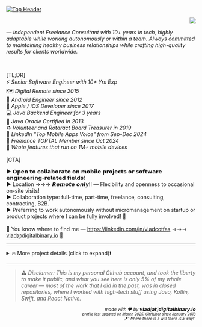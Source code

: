[![Top Header](https://github.com/vlad-cotfas/vlad-cotfas/blob/main/extras/MobileEngineer-Header-1500x500.jpeg)](https://digitalbinary.io)

<p align="right">
  <img src="https://komarev.com/ghpvc/?username=cotfas&color=red&base=100000" />
</p>

<i>
— Independent Freelance Consultant with 10+ years in tech, highly adaptable while working autonomously or within a team. Always committed to maintaining healthy business relationships while crafting high-quality results for clients worldwide.
</i>

##
<br />
[TL;DR]<br />
⚡ <i>Senior Software Engineer with 10+ Yrs Exp<br /></i>
🗺️ <i>Digital Remote since 2015<br /></i>
🤖 <i>Android Engineer since 2012<br /></i>
📱 <i>Apple / iOS Developer since 2017<br /></i>
💻 <i>Java Backend Engineer for 3 years<br /></i>
🏅 <i>Java Oracle Certified in 2013<br /></i>
♻️ <i>Volunteer and Rotaract Board Treasurer in 2019<br /></i>
📲 <i>LinkedIn "Top Mobile Apps Voice" from Sep-Dec 2024<br /></i>
💯 <i>Freelance TOPTAL Member since Oct 2024<br /></i>
🧩 <i>Wrote features that run on 1M+ mobile devices<br /></i>
<br />
[CTA]<br />

► 𝗢𝗽𝗲𝗻 𝘁𝗼 𝗰𝗼𝗹𝗹𝗮𝗯𝗼𝗿𝗮𝘁𝗲 𝗼𝗻 𝗺𝗼𝗯𝗶𝗹𝗲 𝗽𝗿𝗼𝗷𝗲𝗰𝘁𝘀 𝗼𝗿 𝘀𝗼𝗳𝘁𝘄𝗮𝗿𝗲 𝗲𝗻𝗴𝗶𝗻𝗲𝗲𝗿𝗶𝗻𝗴-𝗿𝗲𝗹𝗮𝘁𝗲𝗱 𝗳𝗶𝗲𝗹𝗱𝘀!<br />
► Location →→→ 𝙍𝙚𝙢𝙤𝙩𝙚 𝙤𝙣𝙡𝙮‼️ — Flexibility and openness to occasional on-site visits!<br />
► Collaboration type: full-time, part-time, freelance, consulting, contracting, B2B.<br />
► Preferring to work autonomously without micromanagement on startup or product projects where I can be fully involved! 💯<br />
<br />
📍 You know where to find me — https://linkedin.com/in/vladcotfas →→→ vlad@digitalbinary.io 📩<br />

<!--
<br>

🤝 𝗥𝗲𝗰𝗼𝗺𝗺𝗲𝗻𝗱𝗮𝘁𝗶𝗼𝗻:
<p align="justify">
<code>Gabriel M. (Founder and Owner) — “Cotfas has a passion for technologies Java and Android and excels at business oriented problem solving. He was able to walk into a position working on a very complex, enterprise sized application and make an immediate contribution to our team. He always had a grasp of what he should be working on and tackled his tasks in a quick and thorough manner. Cotfas was able to meet every rigid deadline put to him and always maintained an upbeat and motivated attitude. He is always studying up on new technologies and ready to share his findings with his team. He is always willing to help other developers solve problems and mentor junior programmers in an effective way. You can always count on him to contribute thoughtful design ideas and comprehensive solutions. He truly takes pride in his work and always writes eloquent and clean code. Cotfas is truly an asset to whatever company he works for.”</code>
</p>
-->
<!--
<details><summary>🤝 𝗥𝗲𝗰𝗼𝗺𝗺𝗲𝗻𝗱𝗮𝘁𝗶𝗼𝗻 (click to expand)</summary>
<br />
<i>
<p align="justify">
<code>Gabriel M. (Founder and Owner) — “Cotfas has a passion for technologies Java and Android and excels at business oriented problem solving. He was able to walk into a position working on a very complex, enterprise sized application and make an immediate contribution to our team. He always had a grasp of what he should be working on and tackled his tasks in a quick and thorough manner. Cotfas was able to meet every rigid deadline put to him and always maintained an upbeat and motivated attitude. He is always studying up on new technologies and ready to share his findings with his team. He is always willing to help other developers solve problems and mentor junior programmers in an effective way. You can always count on him to contribute thoughtful design ideas and comprehensive solutions. He truly takes pride in his work and always writes eloquent and clean code. Cotfas is truly an asset to whatever company he works for.”</code>
</p>
</i>
</details>
-->



<!--
⚡️ 𝘞𝘪𝘵𝘩 𝟭𝟬+ 𝙮𝙚𝙖𝙧𝙨 𝘰𝘧 𝘤𝘰𝘮𝘮𝘦𝘳𝘤𝘪𝘢𝘭 𝘦𝘹𝘱𝘦𝘳𝘪𝘦𝘯𝘤𝘦 𝘱𝘳𝘰𝘷𝘪𝘥𝘪𝘯𝘨 𝘩𝘪𝘨𝘩-𝘲𝘶𝘢𝘭𝘪𝘵𝘺 𝘴𝘰𝘧𝘵𝘸𝘢𝘳𝘦 𝘴𝘰𝘭𝘶𝘵𝘪𝘰𝘯𝘴 𝘧𝘰𝘳 𝘣𝘶𝘴𝘪𝘯𝘦𝘴𝘴𝘦𝘴 𝘵𝘩𝘢𝘵 𝘯𝘦𝘦𝘥 𝘵𝘰 𝘴𝘰𝘭𝘷𝘦 𝘳𝘦𝘢𝘭-𝘭𝘪𝘧𝘦 𝘱𝘳𝘰𝘣𝘭𝘦𝘮𝘴 𝘸𝘰𝘳𝘭𝘥𝘸𝘪𝘥𝘦🌍.

🔰 𝘚𝘵𝘢𝘳𝘵𝘦𝘥 𝘮𝘺 𝘤𝘢𝘳𝘦𝘦𝘳 𝘪𝘯 𝟮𝟬𝟭𝟮 𝘢𝘴 𝘢𝘯 𝘈𝘯𝘥𝘳𝘰𝘪𝘥 𝘌𝘯𝘨𝘪𝘯𝘦𝘦𝘳 𝘪𝘯 𝘵𝘩𝘦 𝘢𝘶𝘵𝘰𝘮𝘰𝘵𝘪𝘷𝘦 𝘪𝘯𝘥𝘶𝘴𝘵𝘳𝘺 𝘧𝘰𝘳 𝘎𝘦𝘳𝘮𝘢𝘯 𝘤𝘰𝘮𝘱𝘢𝘯𝘪𝘦𝘴, 𝘸𝘩𝘦𝘳𝘦 𝘐 𝘱𝘰𝘭𝘪𝘴𝘩𝘦𝘥 𝘮𝘺 𝘱𝘳𝘰𝘨𝘳𝘢𝘮𝘮𝘪𝘯𝘨 𝘴𝘬𝘪𝘭𝘭𝘴 𝘶𝘯𝘵𝘪𝘭 𝟮𝟬𝟭𝟱. 𝘈𝘵 𝘵𝘩𝘢𝘵 𝘱𝘰𝘪𝘯𝘵, 𝘐 𝘳𝘦𝘢𝘭𝘪𝘴𝘦𝘥 𝘐 𝘸𝘢𝘯𝘵𝘦𝘥 𝘵𝘰 𝘢𝘥𝘷𝘢𝘯𝘤𝘦 𝘪𝘯 𝘮𝘺 𝘥𝘦𝘷𝘦𝘭𝘰𝘱𝘮𝘦𝘯𝘵 𝘱𝘢𝘵𝘩, 𝘴𝘰 𝘐 𝘤𝘳𝘦𝘢𝘵𝘦𝘥 𝘵𝘸𝘰 𝘈𝘯𝘥𝘳𝘰𝘪𝘥 𝘢𝘱𝘱𝘴: 𝘰𝘯𝘦 𝘸𝘪𝘵𝘩 𝘧𝘪𝘯𝘢𝘯𝘤𝘦 𝘮𝘢𝘯𝘢𝘨𝘦𝘮𝘦𝘯𝘵, 𝘵𝘰 𝘨𝘢𝘪𝘯 𝘮𝘰𝘳𝘦 𝘤𝘰𝘯𝘵𝘳𝘰𝘭 𝘰𝘷𝘦𝘳 𝘮𝘺 𝘧𝘪𝘯𝘢𝘯𝘤𝘦𝘴, 𝘢𝘯𝘥 𝘢𝘯𝘰𝘵𝘩𝘦𝘳 𝘧𝘰𝘳 𝘥𝘢𝘪𝘭𝘺 𝘪𝘯𝘴𝘱𝘪𝘳𝘢𝘵𝘪𝘰𝘯𝘢𝘭 𝘲𝘶𝘰𝘵𝘦𝘴, 𝘸𝘩𝘪𝘤𝘩 𝘨𝘢𝘪𝘯𝘦𝘥 𝟯𝟴𝙠+ 𝙞𝙣𝙨𝙩𝙖𝙡𝙡𝙨.

🧩 𝘈𝘥𝘥𝘪𝘵𝘪𝘰𝘯𝘢𝘭𝘭𝘺, 𝘐 𝘩𝘢𝘷𝘦 𝘸𝘰𝘳𝘬𝘦𝘥 𝘢𝘴 𝘢 𝙛𝙧𝙚𝙚𝙡𝙖𝙣𝙘𝙚𝙧 𝙖𝙣𝙙 𝙘𝙤𝙣𝙨𝙪𝙡𝙩𝙖𝙣𝙩 𝘰𝘯 𝘭𝘢𝘳𝘨𝘦-𝘴𝘤𝘢𝘭𝘦 𝘱𝘳𝘰𝘫𝘦𝘤𝘵𝘴 𝘢𝘤𝘳𝘰𝘴𝘴 𝘷𝘢𝘳𝘪𝘰𝘶𝘴 𝘪𝘯𝘥𝘶𝘴𝘵𝘳𝘪𝘦𝘴:
- 𝘏𝘦𝘢𝘭𝘵𝘩𝘤𝘢𝘳𝘦: 𝘥𝘦𝘷𝘦𝘭𝘰𝘱𝘦𝘥 𝘤𝘰𝘮𝘱𝘭𝘦𝘹 𝘴𝘰𝘧𝘵𝘸𝘢𝘳𝘦 𝘴𝘰𝘭𝘶𝘵𝘪𝘰𝘯𝘴 𝘰𝘯 𝘢 𝘮𝘢𝘫𝘰𝘳 𝘴𝘤𝘢𝘭𝘦 𝘧𝘰𝘳 𝙘𝙤𝙧𝙥𝙤𝙧𝙖𝙩𝙞𝙤𝙣𝙨 𝙬𝙞𝙩𝙝 𝟭𝟬𝙠+ 𝙚𝙢𝙥𝙡𝙤𝙮𝙚𝙚𝙨.
- 𝘌𝘮𝘦𝘳𝘨𝘦𝘯𝘤𝘺 𝘚𝘖𝘚: 𝘨𝘢𝘪𝘯𝘦𝘥 𝘦𝘹𝘵𝘦𝘯𝘴𝘪𝘷𝘦 𝘬𝘯𝘰𝘸𝘭𝘦𝘥𝘨𝘦 𝘪𝘯 𝘊𝘩𝘢𝘵, 𝘊𝘢𝘮𝘦𝘳𝘢, 𝘎𝘦𝘰-𝘧𝘦𝘯𝘤𝘪𝘯𝘨 𝘢𝘯𝘥 𝘓𝘰𝘤𝘢𝘵𝘪𝘰𝘯 𝘴𝘦𝘳𝘷𝘪𝘤𝘦𝘴, 𝙙𝙚𝙨𝙞𝙜𝙣𝙚𝙙 𝙖 𝙛𝙪𝙣𝙘𝙩𝙞𝙤𝙣𝙖𝙡 𝙖𝙧𝙘𝙝𝙞𝙩𝙚𝙘𝙩𝙪𝙧𝙚, 𝘤𝘳𝘦𝘢𝘵𝘦𝘥 𝘢𝘯 𝘪𝘮𝘱𝘭𝘦𝘮𝘦𝘯𝘵𝘢𝘵𝘪𝘰𝘯 𝘱𝘭𝘢𝘯, 𝘢𝘯𝘥 𝘤𝘰𝘰𝘳𝘥𝘪𝘯𝘢𝘵𝘦𝘥 𝘵𝘩𝘦 𝘱𝘳𝘰𝘫𝘦𝘤𝘵 𝘥𝘦𝘭𝘪𝘷𝘦𝘳𝘢𝘣𝘭𝘦𝘴 𝘢𝘯𝘥 𝘵𝘩𝘦 𝘵𝘦𝘢𝘮 𝘦𝘧𝘧𝘰𝘳𝘵𝘴.
- 𝘉𝘶𝘴𝘪𝘯𝘦𝘴𝘴 𝘕𝘦𝘸𝘴: 𝘸𝘰𝘳𝘬𝘦𝘥 𝘰𝘯 𝘢𝘯 𝘈𝘯𝘥𝘳𝘰𝘪𝘥 𝘢𝘱𝘱 𝘵𝘩𝘢𝘵 𝘢𝘤𝘩𝘪𝘦𝘷𝘦𝘥 𝟱𝟬𝟬𝗸+ 𝙙𝙤𝙬𝙣𝙡𝙤𝙖𝙙𝙨.
- 𝘚𝘦𝘳𝘷𝘪𝘤𝘦 𝘱𝘳𝘰𝘷𝘪𝘥𝘦𝘳 𝘪𝘯 𝘵𝘩𝘦 𝘗𝘦𝘵 𝘢𝘯𝘥 𝘖𝘸𝘯𝘦𝘳 𝘴𝘦𝘤𝘵𝘰𝘳: 𝘥𝘦𝘷𝘦𝘭𝘰𝘱𝘦𝘥 𝘤𝘰𝘮𝘱𝘭𝘦𝘹 𝘮𝘰𝘣𝘪𝘭𝘦 𝘼𝙣𝙙𝙧𝙤𝙞𝙙 𝙖𝙣𝙙 𝙞𝙊𝙎 𝙛𝙚𝙖𝙩𝙪𝙧𝙚𝙨 𝙪𝙨𝙚𝙙 𝙗𝙮 𝟭𝙈+ 𝙪𝙨𝙚𝙧𝙨 𝙬𝙤𝙧𝙡𝙙𝙬𝙞𝙙𝙚, 𝘸𝘰𝘳𝘬𝘦𝘥 𝘵𝘩𝘳𝘰𝘶𝘨𝘩 𝘢𝘭𝘭 𝘱𝘳𝘰𝘤𝘦𝘴𝘴𝘦𝘴 𝘧𝘳𝘰𝘮 𝘐𝘗 𝘵𝘰 𝘥𝘦𝘷𝘦𝘭𝘰𝘱𝘮𝘦𝘯𝘵, 𝘵𝘦𝘴𝘵𝘪𝘯𝘨, 𝘗𝘙, 𝘘𝘈, 𝘱𝘳𝘰𝘥𝘶𝘤𝘵𝘪𝘰𝘯, 𝘳𝘦𝘭𝘦𝘢𝘴𝘪𝘯𝘨 𝘧𝘦𝘢𝘵𝘶𝘳𝘦𝘴 𝘪𝘯𝘤𝘳𝘦𝘮𝘦𝘯𝘵𝘢𝘭𝘭𝘺, 𝘢𝘯𝘥 𝘮𝘰𝘯𝘪𝘵𝘰𝘳𝘦𝘥 𝘦𝘢𝘤𝘩 𝘴𝘵𝘦𝘱 𝘵𝘰 𝘦𝘯𝘴𝘶𝘳𝘦 𝘢𝘭𝘭 𝘣𝘶𝘴𝘪𝘯𝘦𝘴𝘴 𝘳𝘦𝘲𝘶𝘪𝘳𝘦𝘮𝘦𝘯𝘵𝘴 𝘸𝘦𝘳𝘦 𝘮𝘦𝘵.


##

<br />
📍 𝗠𝘆 𝘀𝗸𝗶𝗹𝗹 𝘀𝗲𝘁 𝗶𝘀:<br />
✅ 𝘛𝘦𝘤𝘩𝘯𝘰𝘭𝘰𝘨𝘪𝘦𝘴: 𝘈𝘯𝘥𝘳𝘰𝘪𝘥, 𝘑𝘢𝘷𝘢, 𝘒𝘰𝘵𝘭𝘪𝘯, 𝘪𝘖𝘚, 𝘖𝘣𝘫𝘦𝘤𝘵𝘪𝘷𝘦-𝘊, 𝘚𝘸𝘪𝘧𝘵, 𝘙𝘦𝘢𝘤𝘵 𝘕𝘢𝘵𝘪𝘷𝘦, 𝘚𝘦𝘤𝘶𝘳𝘪𝘵𝘺, 𝘋𝘢𝘵𝘢𝘣𝘢𝘴𝘦, 𝘉𝘢𝘤𝘬𝘦𝘯𝘥, 𝘜𝘐/𝘜𝘟, 𝘙𝘦𝘴𝘵 𝘈𝘗𝘐, 𝘔𝘶𝘭𝘵𝘪-𝘛𝘩𝘳𝘦𝘢𝘥𝘪𝘯𝘨, 𝘜𝘯𝘪𝘵 𝘛𝘦𝘴𝘵𝘪𝘯𝘨.<br />
✅ 𝘚𝘰𝘧𝘵𝘸𝘢𝘳𝘦 𝘈𝘳𝘤𝘩𝘪𝘵𝘦𝘤𝘵𝘶𝘳𝘦: 𝘋𝘦𝘱𝘦𝘯𝘥𝘦𝘯𝘤𝘺 𝘐𝘯𝘫𝘦𝘤𝘵𝘪𝘰𝘯, 𝘊𝘭𝘦𝘢𝘯 𝘊𝘰𝘥𝘦, 𝘔𝘝𝘝𝘔, 𝘔𝘝𝘊, 𝘔𝘝𝘗, 𝘖𝘖𝘗, 𝘚𝘖𝘓𝘐𝘋, 𝘊𝘐/𝘊𝘋.<br />
✅ 𝘊𝘐 / 𝘊𝘋: 𝘋𝘰𝘤𝘬𝘦𝘳, 𝘑𝘦𝘯𝘬𝘪𝘯𝘴, 𝘎𝘪𝘵𝘏𝘶𝘣, 𝘎𝘪𝘵𝘓𝘢𝘣, 𝘉𝘪𝘵𝘉𝘶𝘤𝘬𝘦𝘵, 𝘚𝘝𝘕, 𝘎𝘐𝘛.<br />
✅ 𝘖𝘚: 𝘞𝘪𝘯𝘥𝘰𝘸𝘴, 𝘓𝘪𝘯𝘶𝘹, 𝘔𝘢𝘤 𝘖𝘚 𝘟.<br />
<br />
<details><summary>⚒️ 𝗖𝘂𝗿𝗿𝗲𝗻𝘁 𝗧𝗼𝗼𝗹𝘀 (click to expand)</summary>
<br />
✅ 𝘋𝘦𝘷𝘦𝘭𝘰𝘱𝘮𝘦𝘯𝘵 𝘛𝘰𝘰𝘭𝘴: 𝘈𝘯𝘥𝘳𝘰𝘪𝘥 𝘚𝘵𝘶𝘥𝘪𝘰, 𝘐𝘯𝘵𝘦𝘭𝘭𝘪𝘑 𝘐𝘋𝘌𝘈, 𝘟𝘤𝘰𝘥𝘦 𝘐𝘋𝘌, 𝘎𝘐𝘛, 𝘑𝘦𝘯𝘬𝘪𝘯𝘴, 𝘉𝘪𝘵𝘉𝘶𝘤𝘬𝘦𝘵, 𝘎𝘪𝘵𝘓𝘢𝘣, 𝘎𝘪𝘵𝘏𝘶𝘣, 𝘑𝘪𝘳𝘢, 𝘚𝘭𝘢𝘤𝘬, 𝘎𝘰𝘰𝘨𝘭𝘦 𝘔𝘦𝘦𝘵, 𝘛𝘦𝘢𝘮𝘴.<br />
✅ 𝘌𝘹𝘵𝘳𝘢 𝘥𝘦𝘷𝘦𝘭𝘰𝘱𝘮𝘦𝘯𝘵 𝘵𝘰𝘰𝘭𝘴: 𝘊𝘰𝘥𝘦𝘙𝘶𝘯𝘯𝘦𝘳, 𝘪𝘛𝘦𝘳𝘮2, 𝘗𝘳𝘰𝘹𝘺𝘔𝘢𝘯, 𝘚𝘶𝘣𝘭𝘪𝘮𝘦 𝘔𝘦𝘳𝘨𝘦, 𝘚𝘶𝘣𝘭𝘪𝘮𝘦 𝘛𝘦𝘹𝘵, 𝘛𝘰𝘵𝘢𝘭 𝘊𝘰𝘮𝘮𝘢𝘯𝘥𝘦𝘳, 𝘉𝘦𝘺𝘰𝘯𝘥 𝘊𝘰𝘮𝘱𝘢𝘳𝘦, 𝘎𝘦𝘯𝘺𝘮𝘰𝘵𝘪𝘰𝘯, 𝘝𝘪𝘳𝘵𝘶𝘢𝘭𝘉𝘰𝘹, 𝘛𝘢𝘣𝘭𝘦𝘗𝘭𝘶𝘴, 𝘙𝘢𝘱𝘪𝘥𝘈𝘗𝘐.<br />
<br />
</details>

<details><summary>☀️ <b>View More</b> (click to expand)</summary>
<br />
🏆 𝗖𝗲𝗿𝘁𝗶𝗳𝗶𝗰𝗮𝘁𝗶𝗼𝗻𝘀:<br />
_ ► 𝘖𝘳𝘢𝘤𝘭𝘦 𝘑𝘢𝘷𝘢 𝘊𝘦𝘳𝘵𝘪𝘧𝘪𝘤𝘢𝘵𝘪𝘰𝘯, 2013<br />
_ ► 𝘔𝘪𝘤𝘳𝘰𝘴𝘰𝘧𝘵 𝘈𝘱𝘱 𝘏𝘢𝘤𝘬𝘢𝘵𝘩𝘰𝘯, 2013<br />
_ ► 𝘎𝘰𝘰𝘨𝘭𝘦 𝘈𝘥𝘞𝘰𝘳𝘥𝘴 𝘔𝘢𝘳𝘬𝘦𝘵𝘪𝘯𝘨 𝘈𝘤𝘢𝘥𝘦𝘮𝘺, 2014<br />
_ ► 𝘈𝘯𝘥𝘳𝘰𝘪𝘥 𝘋𝘙𝘖𝘐𝘋𝘊𝘖𝘕 𝘐𝘵𝘢𝘭𝘺 𝘏𝘢𝘤𝘬𝘢𝘵𝘩𝘰𝘯, 2015<br />
_ ► 𝘚𝘦𝘤𝘶𝘳𝘪𝘵𝘺 𝘍𝘰𝘶𝘯𝘥𝘢𝘵𝘪𝘰𝘯𝘴 𝘊𝘦𝘳𝘵𝘪𝘧𝘪𝘤𝘢𝘵𝘦, 2022<br />

<br />
🏅 𝗔𝗰𝗵𝗶𝗲𝘃𝗲𝗺𝗲𝗻𝘁𝘀:<br />
_ ► 𝘞𝘰𝘯 1𝘴𝘵 𝘱𝘭𝘢𝘤𝘦 𝘚𝘞14 𝘏𝘢𝘤𝘬𝘢𝘵𝘩𝘰𝘯, 2014<br />
_ ► 𝘈𝘵𝘵𝘦𝘯𝘥𝘦𝘥 𝘝𝘪𝘦𝘯𝘯𝘢 𝘗𝘪𝘰𝘯𝘦𝘦𝘳𝘴, 𝘛𝘦𝘤𝘩 𝘤𝘰𝘯𝘧𝘦𝘳𝘦𝘯𝘤𝘦, 2014<br />
_ ► 𝘈𝘵𝘵𝘦𝘯𝘥𝘦𝘥 𝘗𝘔𝘋𝘢𝘺𝘴, 𝘗𝘳𝘰𝘫𝘦𝘤𝘵 𝘔𝘢𝘯𝘢𝘨𝘦𝘮𝘦𝘯𝘵 𝘦𝘷𝘦𝘯𝘵, 2014<br />
_ ► 𝘝𝘰𝘭𝘶𝘯𝘵𝘦𝘦𝘳, 𝘛𝘳𝘦𝘢𝘴𝘶𝘳𝘦𝘳 @ 𝘙𝘰𝘵𝘢𝘳𝘢𝘤𝘵 𝘊𝘭𝘶𝘣 𝘛𝘎𝘔𝘚, 2019<br />

<br />
🧮 𝗢𝗿𝗴𝗮𝗻𝗶𝘀𝗮𝘁𝗶𝗼𝗻𝗮𝗹:<br />
_ ► 𝘈𝘵𝘵𝘦𝘯𝘵𝘪𝘰𝘯 𝘵𝘰 𝘥𝘦𝘵𝘢𝘪𝘭 𝘢𝘯𝘥 𝘱𝘳𝘰𝘢𝘤𝘵𝘪𝘷𝘦 𝘱𝘳𝘰𝘣𝘭𝘦𝘮-𝘴𝘰𝘭𝘷𝘪𝘯𝘨 𝘢𝘵𝘵𝘪𝘵𝘶𝘥𝘦.<br />
_ ► 𝘘𝘶𝘢𝘭𝘪𝘵𝘺 𝘢𝘯𝘥 𝘣𝘶𝘴𝘪𝘯𝘦𝘴𝘴 𝘳𝘦𝘴𝘶𝘭𝘵𝘴-𝘰𝘳𝘪𝘦𝘯𝘵𝘦𝘥 𝘮𝘪𝘯𝘥𝘴𝘦𝘵, 𝘸𝘰𝘳𝘬𝘪𝘯𝘨 𝘢𝘶𝘵𝘰𝘯𝘰𝘮𝘰𝘶𝘴𝘭𝘺 𝘸/𝘰 𝘮𝘪𝘤𝘳𝘰𝘮𝘢𝘯𝘢𝘨𝘦𝘮𝘦𝘯𝘵.<br />
_ ► 𝘚𝘵𝘳𝘰𝘯𝘨 𝘴𝘦𝘯𝘴𝘦 𝘰𝘧 𝘰𝘸𝘯𝘦𝘳𝘴𝘩𝘪𝘱, 𝘵𝘦𝘢𝘮𝘸𝘰𝘳𝘬, 𝘢𝘥𝘢𝘱𝘵𝘢𝘣𝘪𝘭𝘪𝘵𝘺, 𝘳𝘦𝘴𝘱𝘰𝘯𝘴𝘪𝘣𝘪𝘭𝘪𝘵𝘺, 𝘢𝘤𝘤𝘰𝘶𝘯𝘵𝘢𝘣𝘪𝘭𝘪𝘵𝘺.<br />

<br />
🚧 𝗣𝗿𝗼𝘂𝗱 𝗣𝗿𝗼𝗷𝗲𝗰𝘁 𝗔𝗰𝗵𝗶𝗲𝘃𝗲𝗺𝗲𝗻𝘁:<br />
_ ► 𝘛𝘳𝘢𝘤𝘬𝘱𝘢𝘥 𝘔𝘢𝘤 𝘈𝘱𝘱𝘭𝘪𝘤𝘢𝘵𝘪𝘰𝘯 • 𝘋𝘦𝘷𝘦𝘭𝘰𝘱𝘦𝘥 𝘢 𝘔𝘢𝘤 𝘖𝘚 𝘟 𝘢𝘱𝘱𝘭𝘪𝘤𝘢𝘵𝘪𝘰𝘯 𝘪𝘯 𝘖𝘣𝘫𝘦𝘤𝘵𝘪𝘷𝘦-𝘊 𝘢𝘯𝘥 𝘚𝘸𝘪𝘧𝘵 𝘵𝘰 𝘩𝘢𝘯𝘥𝘭𝘦 𝘮𝘶𝘭𝘵𝘪𝘱𝘭𝘦 𝘵𝘳𝘢𝘤𝘬𝘱𝘢𝘥 𝘨𝘦𝘴𝘵𝘶𝘳𝘦𝘴, 𝘴𝘶𝘤𝘩 𝘢𝘴 𝘤𝘰𝘯𝘵𝘳𝘰𝘭𝘭𝘪𝘯𝘨 𝘴𝘤𝘳𝘦𝘦𝘯 𝘣𝘳𝘪𝘨𝘩𝘵𝘯𝘦𝘴𝘴, 𝘢𝘥𝘫𝘶𝘴𝘵𝘪𝘯𝘨 𝘷𝘰𝘭𝘶𝘮𝘦, 𝘸𝘪𝘯𝘥𝘰𝘸 𝘮𝘢𝘯𝘢𝘨𝘦𝘮𝘦𝘯𝘵, 𝘢𝘯𝘥 𝘻𝘰𝘰𝘮𝘪𝘯𝘨 𝘵𝘩𝘦 𝘴𝘤𝘳𝘦𝘦𝘯 𝘪𝘯/𝘰𝘶𝘵.

<br />
<br />
</details>


-----------------

-->


-----------------

<details><summary>🔥 More project details (click to expand)❗</summary>
  
<br />

<p align=center>
  <b>📱 Projects ⚒️</b>
  </br>
  <sub>💹 <i>Created a Finance Management Android App with account overview, percentage calculations, currency and graphical representation.</i></sub>
  </br>
  <sub>📲 <i>Developed an Android Inspirational Quotes App with daily scheduled notifications, gaining 38k+ installs.</i></sub>
  <sub><i>— While the Quotes App has a spiritual theme, I’m not deeply fanatic; the project gained traction and taught me about startups.</i></sub>
</p>

<br />

<!-- App projects -->
<table width="100%">
  <tr>
    <td style="text-align: center;">
      <a href="https://play.google.com/store/apps/details?id=com.cashdivider.app" target="_blank">
        <img src="https://github.com/vlad-cotfas/vlad-cotfas/blob/main/extras/CashDividerAndroidApp.png" alt="Cash Divider App" style="width: 100%; max-width: 50%;"/>
      </a>
    </td>
    <td style="text-align: center;">
      <a href="https://play.google.com/store/apps/details?id=ro.rilley.dailybibleapp" target="_blank">
        <img src="https://github.com/vlad-cotfas/vlad-cotfas/blob/main/extras/DailyQuotesApp003.png" alt="Daily Quotes App" style="width: 100%; max-width: 45%;"/>
      </a>
    </td>
  </tr>
</table>




<!-- Stats projects -->
<p align="center">
  <a href="https://raw.githubusercontent.com/vlad-cotfas/vlad-cotfas/main/extras/imgonline-com-ua-twotoone-OPMQ3SBKz3P41LVC---blured-tiny.png">
  <img align="center" width="95%" src="https://github.com/vlad-cotfas/vlad-cotfas/blob/main/extras/imgonline-com-ua-twotoone-OPMQ3SBKz3P41LVC---blured-tiny.png"/>
  </a>
</p>

##

</br>

<!-- Android iOS SDK lib -->
<p align=center>
  <b>📷 Android and iOS Camera SDK Library 🗂️</b>
  </br>
  <sub>📲 𝘋𝘦𝘷𝘦𝘭𝘰𝘱𝘦𝘥 𝘢 𝘮𝘰𝘣𝘪𝘭𝘦 𝘢𝘱𝘱 𝘧𝘰𝘳 𝘈𝘯𝘥𝘳𝘰𝘪𝘥 𝘢𝘯𝘥 𝘪𝘖𝘚 𝘶𝘴𝘪𝘯𝘨 𝘯𝘢𝘵𝘪𝘷𝘦 𝘤𝘰𝘥𝘦: 𝘶𝘴𝘦𝘳𝘴 𝘤𝘢𝘯 𝘵𝘢𝘬𝘦 𝘢𝘯𝘥 𝘴𝘵𝘰𝘳𝘦 𝘴𝘦𝘭𝘧𝘪𝘦𝘴 𝘱𝘳𝘪𝘷𝘢𝘵𝘦𝘭𝘺, 𝘢𝘯𝘥 𝘢𝘤𝘤𝘦𝘴𝘴 𝘵𝘩𝘦 𝘨𝘢𝘭𝘭𝘦𝘳𝘺 𝘰𝘯𝘭𝘺 𝘢𝘧𝘵𝘦𝘳 𝘣𝘪𝘰𝘮𝘦𝘵𝘳𝘪𝘤 𝘢𝘶𝘵𝘩𝘦𝘯𝘵𝘪𝘤𝘢𝘵𝘪𝘰𝘯 𝘸𝘪𝘵𝘩 𝘍𝘢𝘤𝘦 𝘐𝘋. 📱📸🔒</sub>
</p>

<p align="center">
  <a href="https://github.com/vlad-cotfas/Mobile-SDK-Camera-Public">
  <img align="center" width="85%" src="https://github.com/user-attachments/assets/db8f3be7-2ddd-4892-9c18-d70c0155f3b3"/>
  </a>
</p>


</br>
<br />
  
<!-- SSLPinning -->
<p align=center>
  <b>🚧 Android Bypass SSL Pinning</b>
  </br>
  <sub><i>Bypassing the SSL Pinning for Twitter/X Android App to see the exchanged data between client-server.</i></sub>
</p>
<br />
<p align="center">
  <a href="https://github.com/vlad-cotfas/Bypass-Android-SSLPinning-MitM">
  <img align="center" width="75%" src="https://github.com/vlad-cotfas/vlad-cotfas/blob/main/extras/BypassAndroidSSLPinning.jpg"/>
  </a>
</p>

</br>

<!-- Android Connector -->
<p align=center>
  <b>🤖 Android Device Connector</b>
  </br>
  <sub><i>𝘊𝘳𝘦𝘢𝘵𝘦𝘥 𝘢 𝘊𝘓𝘐 𝘣𝘢𝘴𝘩 𝘴𝘤𝘳𝘪𝘱𝘵 𝘧𝘰𝘳 𝘔𝘢𝘤 𝘵𝘰 𝘦𝘢𝘴𝘪𝘭𝘺 𝘤𝘰𝘯𝘯𝘦𝘤𝘵 𝘵𝘰 𝘈𝘯𝘥𝘳𝘰𝘪𝘥 𝘴𝘤𝘳𝘦𝘦𝘯 𝘥𝘦𝘷𝘪𝘤𝘦𝘴 𝘳𝘦𝘮𝘰𝘵𝘦𝘭𝘺 𝘷𝘪𝘢 𝘈𝘋𝘉.</i></sub>
</p>
<br />
<p align="center">
  <a href="https://github.com/vlad-cotfas/Android-Device-Connector">
  <img align="center" width="75%" src="https://github.com/user-attachments/assets/0798fc79-8a4e-460b-90f8-ca1c00e36115"/>
  </a>
</p>

</br>

<!-- Total CMD -->
<p align=center>
  <b>💾 Total Commander on Mac OS X</b>
  </br>
  <sub><i>𝘔𝘢𝘥𝘦 𝘵𝘩𝘦 𝘛𝘰𝘵𝘢𝘭 𝘊𝘰𝘮𝘮𝘢𝘯𝘥𝘦𝘳 𝘞𝘪𝘯𝘥𝘰𝘸𝘴 𝘷𝘦𝘳𝘴𝘪𝘰𝘯 𝘸𝘰𝘳𝘬 𝘰𝘯 𝘔𝘢𝘤 𝘖𝘚 𝘟 𝘣𝘺 𝘤𝘳𝘦𝘢𝘵𝘪𝘯𝘨 𝘮𝘺 𝘰𝘸𝘯 𝘟𝘤𝘰𝘥𝘦 𝘢𝘱𝘱𝘭𝘪𝘤𝘢𝘵𝘪𝘰𝘯 𝘢𝘯𝘥 𝘶𝘴𝘪𝘯𝘨 𝘞𝘪𝘯𝘦 𝘊𝘳𝘰𝘴𝘴𝘰𝘷𝘦𝘳.</i></sub>
</p>
<br />
<p align="center">
  <a href="https://github.com/vlad-cotfas/TotalCommander-OSX">
  <img align="center" width="75%" src="https://github.com/vlad-cotfas/vlad-cotfas/blob/main/extras/TotalCommanderOnMac.jpeg"/>
  </a>
</p>


</br>

<!-- iOS Book for Snack -->
<p align=center>
  <b>🍽️ Book for Snack iOS App</b>
  </br>
  <sub><i>𝘈 𝘚𝘸𝘪𝘧𝘵 𝘱𝘳𝘰𝘫𝘦𝘤𝘵 𝘵𝘰 𝘮𝘢𝘯𝘢𝘨𝘦 𝘙𝘦𝘴𝘵𝘢𝘶𝘳𝘢𝘯𝘵𝘴 𝘧𝘰𝘰𝘥.</i></sub>
</p>

<p align="center">
  <a href="https://github.com/vlad-cotfas/BookForSnack-iOS">
  <img align="center" width="75%" src="https://github.com/vlad-cotfas/vlad-cotfas/blob/main/extras/book-for-snack-screenshot-tiny.png"/>
  </a>
</p>


<!-- Trackpad App -->
<p align=center>
  <b>💻 Trackpad Mac Application (private source-code)</b>
  </br>
  <sub><i>𝘋𝘦𝘷𝘦𝘭𝘰𝘱𝘦𝘥 𝘢 𝘔𝘢𝘤 𝘖𝘚 𝘟 𝘢𝘱𝘱𝘭𝘪𝘤𝘢𝘵𝘪𝘰𝘯 𝘪𝘯 𝘖𝘣𝘫𝘦𝘤𝘵𝘪𝘷𝘦-𝘊 𝘢𝘯𝘥 𝘚𝘸𝘪𝘧𝘵 𝘵𝘰 𝘩𝘢𝘯𝘥𝘭𝘦 𝘮𝘶𝘭𝘵𝘪𝘱𝘭𝘦 𝘵𝘳𝘢𝘤𝘬𝘱𝘢𝘥 𝘨𝘦𝘴𝘵𝘶𝘳𝘦𝘴, </br>
    𝘴𝘶𝘤𝘩 𝘢𝘴 𝘤𝘰𝘯𝘵𝘳𝘰𝘭𝘭𝘪𝘯𝘨 𝘴𝘤𝘳𝘦𝘦𝘯 𝘣𝘳𝘪𝘨𝘩𝘵𝘯𝘦𝘴𝘴, 𝘢𝘥𝘫𝘶𝘴𝘵𝘪𝘯𝘨 𝘷𝘰𝘭𝘶𝘮𝘦, 𝘸𝘪𝘯𝘥𝘰𝘸 𝘮𝘢𝘯𝘢𝘨𝘦𝘮𝘦𝘯𝘵, 𝘢𝘯𝘥 𝘻𝘰𝘰𝘮𝘪𝘯𝘨 𝘵𝘩𝘦 𝘴𝘤𝘳𝘦𝘦𝘯 𝘪𝘯/𝘰𝘶𝘵.</i></sub>
</p>

<p align="center">
  <a href="https://raw.githubusercontent.com/vlad-cotfas/vlad-cotfas/refs/heads/main/extras/trackpad-app.png">
  <img align="center" width="75%" src="https://github.com/vlad-cotfas/vlad-cotfas/blob/main/extras/trackpad-app.png"/>
  </a>
</p>

</br>

</details>



-----------------
> ⚠️ <i>Disclamer: This is my personal Github account, and took the liberty to make it public, and what you see here is only 5% of my whole career — most of the work that I did in the past, was in closed repositories, where I worked with high-tech stuff using Java, Kotlin, Swift, and React Native.</i>



<div dir="rtl"><sub><i>made with ❤️ by 𝙫𝙡𝙖𝙙[𝙖𝙩]𝙙𝙞𝙜𝙞𝙩𝙖𝙡𝙗𝙞𝙣𝙖𝙧𝙮.𝙞𝙤</i></sub></div>
<div dir="rtl"><sub><sup><i>profile last updated on March 2025, GitHuber since January 2013</i></sup></sub></div>
<div dir="rtl"><sub><sup>"!𝘞𝘩𝘦𝘳𝘦 𝘵𝘩𝘦𝘳𝘦 𝘪𝘴 𝘢 𝘸𝘪𝘭𝘭 𝘵𝘩𝘦𝘳𝘦 𝘪𝘴 𝘢 𝘸𝘢𝘺"🪁</sup></sub></div>
